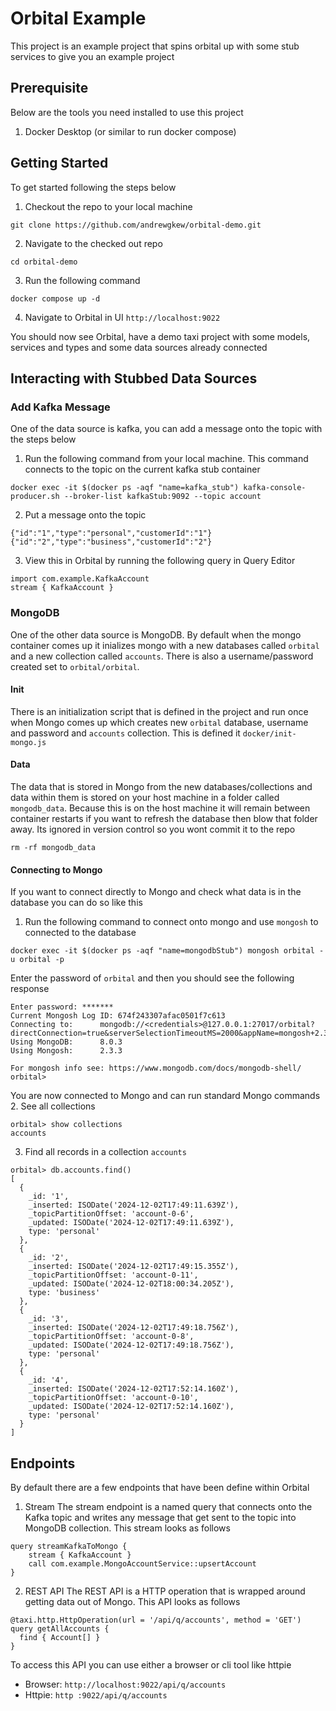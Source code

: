 # Orbital Example
This project is an example project that spins orbital up with some stub services to give you an example project

## Prerequisite
Below are the tools you need installed to use this project
1. Docker Desktop (or similar to run docker compose)

## Getting Started
To get started following the steps below

1. Checkout the repo to your local machine
```shell
git clone https://github.com/andrewgkew/orbital-demo.git
```
2. Navigate to the checked out repo
```shell
cd orbital-demo
```
3. Run the following command
```shell
docker compose up -d
```
4. Navigate to Orbital in UI `http://localhost:9022`

You should now see Orbital, have a demo taxi project with some models, services and types
and some data sources already connected

## Interacting with Stubbed Data Sources
### Add Kafka Message
One of the data source is kafka, you can add a message onto the topic with the steps below
1. Run the following command from your local machine. This command connects to the topic
on the current kafka stub container
```shell
docker exec -it $(docker ps -aqf "name=kafka_stub") kafka-console-producer.sh --broker-list kafkaStub:9092 --topic account
```
2. Put a message onto the topic
```shell
{"id":"1","type":"personal","customerId":"1"}
{"id":"2","type":"business","customerId":"2"}
```
3. View this in Orbital by running the following query in Query Editor
```shell
import com.example.KafkaAccount
stream { KafkaAccount }
```

### MongoDB
One of the other data source is MongoDB. By default when the mongo container comes up it inializes 
mongo with a new databases called `orbital` and a new collection called `accounts`. There is also
a username/password created set to `orbital/orbital`.

#### Init
There is an initialization script that is defined in the project and run once when Mongo comes up
which creates new `orbital` database, username and password and `accounts` collection. This is defined
it `docker/init-mongo.js`

#### Data
The data that is stored in Mongo from the new databases/collections and data within them
is stored on your host machine in a folder called `mongodb_data`. Because this is on the
host machine it will remain between container restarts if you want to refresh the database
then blow that folder away. Its ignored in version control so you wont commit it to the repo
```shell
rm -rf mongodb_data
```

#### Connecting to Mongo
If you want to connect directly to Mongo and check what data is in the database you can do so like this
1. Run the following command to connect onto mongo and use `mongosh` to connected to the database
```shell
docker exec -it $(docker ps -aqf "name=mongodbStub") mongosh orbital -u orbital -p
```
Enter the password of `orbital` and then you should see the following response
```shell
Enter password: *******
Current Mongosh Log ID:	674f243307afac0501f7c613
Connecting to:		mongodb://<credentials>@127.0.0.1:27017/orbital?directConnection=true&serverSelectionTimeoutMS=2000&appName=mongosh+2.3.3
Using MongoDB:		8.0.3
Using Mongosh:		2.3.3

For mongosh info see: https://www.mongodb.com/docs/mongodb-shell/
orbital>
```
You are now connected to Mongo and can run standard Mongo commands
2. See all collections
```shell
orbital> show collections
accounts
```
3. Find all records in a collection `accounts`
```shell
orbital> db.accounts.find()
[
  {
    _id: '1',
    _inserted: ISODate('2024-12-02T17:49:11.639Z'),
    _topicPartitionOffset: 'account-0-6',
    _updated: ISODate('2024-12-02T17:49:11.639Z'),
    type: 'personal'
  },
  {
    _id: '2',
    _inserted: ISODate('2024-12-02T17:49:15.355Z'),
    _topicPartitionOffset: 'account-0-11',
    _updated: ISODate('2024-12-02T18:00:34.205Z'),
    type: 'business'
  },
  {
    _id: '3',
    _inserted: ISODate('2024-12-02T17:49:18.756Z'),
    _topicPartitionOffset: 'account-0-8',
    _updated: ISODate('2024-12-02T17:49:18.756Z'),
    type: 'personal'
  },
  {
    _id: '4',
    _inserted: ISODate('2024-12-02T17:52:14.160Z'),
    _topicPartitionOffset: 'account-0-10',
    _updated: ISODate('2024-12-02T17:52:14.160Z'),
    type: 'personal'
  }
]
```

## Endpoints
By default there are a few endpoints that have been define within Orbital
1. Stream
The stream endpoint is a named query that connects onto the Kafka topic and writes any message
that get sent to the topic into MongoDB collection. This stream looks as follows
```shell
query streamKafkaToMongo {
    stream { KafkaAccount }
    call com.example.MongoAccountService::upsertAccount
}
```
2. REST API
The REST API is a HTTP operation that is wrapped around getting data out of Mongo. This API looks
as follows
```shell
@taxi.http.HttpOperation(url = '/api/q/accounts', method = 'GET')
query getAllAccounts {
  find { Account[] }
}
```
To access this API you can use either a browser or cli tool like httpie
* Browser: `http://localhost:9022/api/q/accounts`
* Httpie: `http :9022/api/q/accounts`
